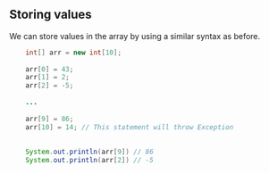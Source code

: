 ## Storing values

We can store values in the array by using a similar syntax as before.

```java
    int[] arr = new int[10];
    
    arr[0] = 43;
    arr[1] = 2;
    arr[2] = -5;
    
    ...
    
    arr[9] = 86;
    arr[10] = 14; // This statement will throw Exception    
    
    
    System.out.println(arr[9]) // 86
    System.out.println(arr[2]) // -5
```